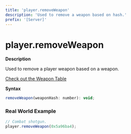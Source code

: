 ```yaml
---
title: 'player.removeWeapon'
description: 'Used to remove a weapon based on hash.'
prefix: '[Server]'
---
```


# player.removeWeapon

**Description**

Used to remove a player weapon based on a weapon.

[Check out the Weapon Table](../articles/tables/weapons.md)

**Syntax**

```js
removeWeapon(weaponHash: number): void;
```

### Real World Example

```js
// Combat shotgun.
player.removeWeapon(0x5a96ba4);
```

